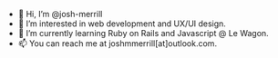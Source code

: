 - 👋 Hi, I’m @josh-merrill
- 👀 I’m interested in web development and UX/UI design.
- 🌱 I’m currently learning Ruby on Rails and Javascript @ Le Wagon.
- 📫 You can reach me at joshmmerrill[at]outlook.com.

<!---
josh-merrill/josh-merrill is a ✨ special ✨ repository because its `README.md` (this file) appears on your GitHub profile.
You can click the Preview link to take a look at your changes.
--->
